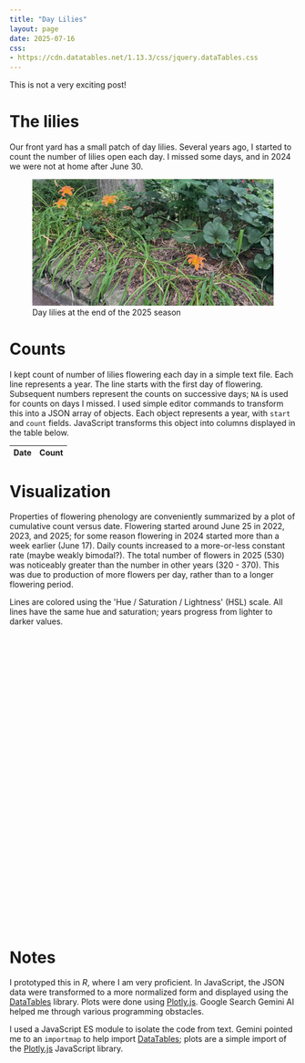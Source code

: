 ```yaml
---
title: "Day Lilies"
layout: page
date: 2025-07-16
css: 
- https://cdn.datatables.net/1.13.3/css/jquery.dataTables.css
---
```


This is not a very exciting post!

# The lilies

Our front yard has a small patch of day lilies.  Several years ago, I
started to count the number of lilies open each day. I missed some
days, and in 2024 we were not at home after June 30.

<figure>
    <img alt="Day Lilies" src="./lilies.jpg" />
    <figcaption>Day lilies at the end of the 2025 season</figcaption>
</figure>

# Counts

I kept count of number of lilies flowering each day in a simple text
file. Each line represents a year. The line starts with the first day
of flowering. Subsequent numbers represent the counts on successive
days; `NA` is used for counts on days I missed. I used simple editor
commands to transform this into a JSON array of objects.  Each object
represents a year, with `start` and `count` fields. JavaScript
transforms this object into columns displayed in the table below.

<table id="daily-table" class="display" style="width: 100%">
    <thead>
        <tr>
            <th>Date</th>
            <th>Count</th>
        </tr>
    </thead>
    <tbody>
        <!-- Data will be populated here by DataTables -->
    </tbody>
</table>

# Visualization

Properties of flowering phenology are conveniently summarized by a
plot of cumulative count versus date. Flowering started around June 25
in 2022, 2023, and 2025; for some reason flowering in 2024 started
more than a week earlier (June 17). Daily counts increased to a
more-or-less constant rate (maybe weakly bimodal?). The total number
of flowers in 2025 (530) was noticeably greater than the number in
other years (320 - 370). This was due to production of more flowers
per day, rather than to a longer flowering period.

Lines are colored using the 'Hue / Saturation / Lightness' (HSL)
scale. All lines have the same hue and saturation; years progress from
lighter to darker values.

<div id="daily-plotly" style="width: 100%; aspect-ratio: 1; margin-top: 20px;"></div>

<script src="https://cdn.datatables.net/1.13.3/js/importmap.js"></script>
<script type="module" src="./lilies.js"></script>

# Notes

I prototyped this in *R*, where I am very proficient. In JavaScript,
the JSON data were transformed to a more normalized form and displayed
using the [DataTables][] library. Plots were done using
[Plotly.js][]. Google Search Gemini AI helped me through various
programming obstacles.

I used a JavaScript ES module to isolate the code from text. Gemini
pointed me to an `importmap` to help import [DataTables][]; plots are
a simple import of the [Plotly.js][] JavaScript library.

[DataTables]: https://datatables.net/
[Plotly.js]: https://plotly.com/javascript/
